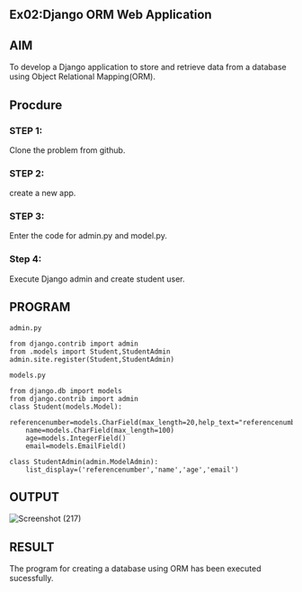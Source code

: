 ## Ex02:Django ORM Web Application

## AIM
To develop a Django application to store and retrieve data from a database using Object Relational Mapping(ORM).

## Procdure
### STEP 1:
Clone the problem from github.
### STEP 2:
create a new app.
### STEP 3:
Enter the code for admin.py and model.py.
### Step 4:
Execute Django admin and create student user.
## PROGRAM
```
admin.py

from django.contrib import admin
from .models import Student,StudentAdmin
admin.site.register(Student,StudentAdmin)

models.py

from django.db import models
from django.contrib import admin
class Student(models.Model):
    referencenumber=models.CharField(max_length=20,help_text="referencenumber")
    name=models.CharField(max_length=100)
    age=models.IntegerField()
    email=models.EmailField()

class StudentAdmin(admin.ModelAdmin):
    list_display=('referencenumber','name','age','email')
```

## OUTPUT
![Screenshot (217)](https://github.com/DivyaMunirathnamm/django-orm-app/assets/147474097/67de84eb-dcd7-4152-be3a-066556f2cb7f)

## RESULT
The program for creating a database using ORM has been executed sucessfully.

